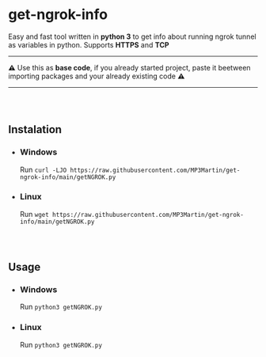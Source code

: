 
# get-ngrok-info
Easy and fast tool written in **python 3** to get info about running ngrok tunnel as variables in python. Supports **HTTPS** and **TCP**
___
**⚠** Use this as **base code**, if you already started project, paste it beetween importing packages and your already existing code **⚠**
___
### ‎

## Instalation
* ### Windows
	Run `curl -LJO https://raw.githubusercontent.com/MP3Martin/get-ngrok-info/main/getNGROK.py`
	
* ### Linux
	Run `wget https://raw.githubusercontent.com/MP3Martin/get-ngrok-info/main/getNGROK.py`
### ‎

## Usage
* ### Windows
	Run `python3 getNGROK.py`
	
* ### Linux
	Run `python3 getNGROK.py`
